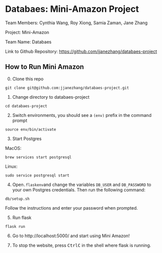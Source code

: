 # Databaes: Mini-Amazon Project

Team Members: Cynthia Wang, Roy Xiong, Samia Zaman, Jane Zhang

Project: Mini-Amazon

Team Name: Databaes

Link to Github Repository: https://github.com/jjanezhang/databaes-project

## How to Run Mini Amazon
0. Clone this repo
```
git clone git@github.com:jjanezhang/databaes-project.git
```

1. Change directory to databaes-project
```
cd databaes-project
```

2. Switch environments, you should see a `(env)` prefix in the command prompt 
```
source env/bin/activate
```

3. Start Postgres

MacOS:
```
brew services start postgresql
```
Linux:
```
sudo service postgresql start
```

4. Open`.flaskenv`and change the variables `DB_USER` and `DB_PASSWORD` to your own Postgres credentials. Then run the following command:

```
db/setup.sh
```
Follow the instructions and enter your password when prompted.

5. Run flask
```
flask run
```

6. Go to http://localhost:5000/ and start using Mini Amazon!

7. To stop the website, press <kbd>Ctrl</kbd><kbd>C</kbd> in the shell where flask is running.
